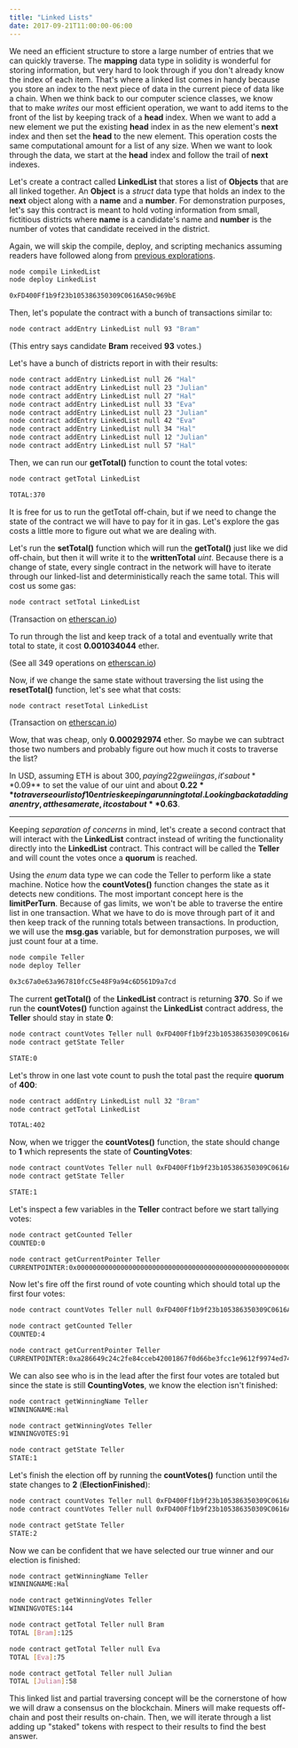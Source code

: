 ```yaml
---
title: "Linked Lists"
date: 2017-09-21T11:00:00-06:00
---
```


We need an efficient structure to store a large number of entries that we can quickly traverse. The **mapping** data type in solidity is wonderful for storing information, but very hard to look through if you don't already know the index of each item. That's where a linked list comes in handy because you store an index to the next piece of data in the current piece of data like a chain. When we think back to our computer science classes, we know that to make *writes* our most efficient operation, we want to add items to the front of the list by keeping track of a **head** index. When we want to add a new element we put the existing **head** index in as the new element's **next** index and then set the **head** to the new element. This operation costs the same computational amount for a list of any size. When we want to look through the data, we start at the **head** index and follow the trail of **next** indexes.

Let's create a contract called **LinkedList** that stores a list of **Objects** that are all linked together. An **Object** is a *struct* data type that holds an index to the **next** object along with a **name** and a **number**. For demonstration purposes, let's say this contract is meant to hold voting information from small, fictitious districts where **name** is a candidate's name and **number** is the number of votes that candidate received in the district.

<!--RQC CODE solidity LinkedList/LinkedList.sol -->

Again, we will skip the compile, deploy, and scripting mechanics assuming readers have followed along from [previous explorations](/exploration/deployingacontract).

```bash
node compile LinkedList
node deploy LinkedList

0xFD400Ff1b9f23b105386350309C0616A50c969bE
```

Then, let's populate the contract with a bunch of transactions similar to:

```bash
node contract addEntry LinkedList null 93 "Bram"
```
(This entry says candidate **Bram** received **93** votes.)


Let's have a bunch of districts report in with their results:
```bash
node contract addEntry LinkedList null 26 "Hal"
node contract addEntry LinkedList null 23 "Julian"
node contract addEntry LinkedList null 27 "Hal"
node contract addEntry LinkedList null 33 "Eva"
node contract addEntry LinkedList null 23 "Julian"
node contract addEntry LinkedList null 42 "Eva"
node contract addEntry LinkedList null 34 "Hal"
node contract addEntry LinkedList null 12 "Julian"
node contract addEntry LinkedList null 57 "Hal"
```

Then, we can run our **getTotal()** function to count the total votes:

```bash
node contract getTotal LinkedList

TOTAL:370
```

It is free for us to run the getTotal off-chain, but if we need to change the state of the contract we will have to pay for it in gas. Let's explore the gas costs a little more to figure out what we are dealing with.

Let's run the **setTotal()** function which will run the **getTotal()** just like we did off-chain, but then it will write it to the **writtenTotal** *uint*. Because there is a change of state, every single contract in the network will have to iterate through our linked-list and deterministically reach the same total. This will cost us some gas:

```bash
node contract setTotal LinkedList
```

(Transaction on <a href="https://ropsten.etherscan.io/tx/0xb09dcff01d528aa00dd1cee5703dee4fc8ee6383afc310cedd279f13614dc9c0" target="_blank">etherscan.io</a>)

To run through the list and keep track of a total and eventually write that total to state, it cost **0.001034044** ether.

(See all 349 operations on <a href="https://ropsten.etherscan.io/vmtrace?txhash=0xb09dcff01d528aa00dd1cee5703dee4fc8ee6383afc310cedd279f13614dc9c0" target="_blank">etherscan.io</a>)

Now, if we change the same state without traversing the list using the **resetTotal()** function, let's see what that costs:

```bash
node contract resetTotal LinkedList
```

(Transaction on <a href="https://ropsten.etherscan.io/tx/0x8fc15b5fe628b203323d0fe6c9f43bbf931066bfcdaf34f4185e83181a5a88d9" target="_blank">etherscan.io</a>)

Wow, that was cheap, only **0.000292974** ether. So maybe we can subtract those two numbers and probably figure out how much it costs to traverse the list?

In USD, assuming ETH is about $300, paying 22 gwei in gas, it's about **$0.09** to set the value of our uint and about **$0.22** to traverse our list of 10 entries keeping a running total. Looking back at adding an entry, at the same rate, it cost about **$0.63**.

--------------------------------------------------------------------------------------

Keeping *separation of concerns* in mind, let's create a second contract that will interact with the **LinkedList** contract instead of writing the functionality directly into the **LinkedList** contract. This contract will be called the **Teller** and will count the votes once a **quorum** is reached.

<!--RQC CODE solidity Teller/Teller.sol -->

Using the *enum* data type we can code the Teller to perform like a state machine. Notice how the **countVotes()** function changes the state as it detects new conditions. The most important concept here is the **limitPerTurn**. Because of gas limits, we won't be able to traverse the entire list in one transaction. What we have to do is move through part of it and then keep track of the running totals between transactions. In production, we will use the **msg.gas** variable, but for demonstration purposes, we will just count four at a time.

```bash
node compile Teller
node deploy Teller

0x3c67a0e63a967810fcC5e48F9a94c6D561D9a7cd
```

The current **getTotal()** of the **LinkedList** contract is returning **370**. So if we run the **countVotes()** function against the **LinkedList** contract address, the **Teller** should stay in state **0**:

```bash
node contract countVotes Teller null 0xFD400Ff1b9f23b105386350309C0616A50c969bE
node contract getState Teller

STATE:0
```

Let's throw in one last vote count to push the total past the require **quorum** of **400**:

```bash
node contract addEntry LinkedList null 32 "Bram"
node contract getTotal LinkedList

TOTAL:402
```

Now, when we trigger the **countVotes()** function, the state should change to **1** which represents the state of **CountingVotes**:

```bash
node contract countVotes Teller null 0xFD400Ff1b9f23b105386350309C0616A50c969bE
node contract getState Teller

STATE:1
```

Let's inspect a few variables in the **Teller** contract before we start tallying votes:

```bash
node contract getCounted Teller
COUNTED:0

node contract getCurrentPointer Teller
CURRENTPOINTER:0x0000000000000000000000000000000000000000000000000000000000000000
```

Now let's fire off the first round of vote counting which should total up the first four votes:

```bash
node contract countVotes Teller null 0xFD400Ff1b9f23b105386350309C0616A50c969bE

node contract getCounted Teller
COUNTED:4

node contract getCurrentPointer Teller
CURRENTPOINTER:0xa286649c24c2fe84cceb42001867f0d66be3fcc1e9612f9974ed74d6fb86375f
```

We can also see who is in the lead after the first four votes are totaled but since the state is still **CountingVotes**, we know the election isn't finished:

```bash
node contract getWinningName Teller
WINNINGNAME:Hal

node contract getWinningVotes Teller
WINNINGVOTES:91

node contract getState Teller
STATE:1
```

Let's finish the election off by running the **countVotes()** function until the state changes to **2** (**ElectionFinished**):

```bash
node contract countVotes Teller null 0xFD400Ff1b9f23b105386350309C0616A50c969bE
node contract countVotes Teller null 0xFD400Ff1b9f23b105386350309C0616A50c969bE

node contract getState Teller
STATE:2
```

Now we can be confident that we have selected our true winner and our election is finished:

```bash
node contract getWinningName Teller
WINNINGNAME:Hal

node contract getWinningVotes Teller
WINNINGVOTES:144

node contract getTotal Teller null Bram
TOTAL [Bram]:125

node contract getTotal Teller null Eva
TOTAL [Eva]:75

node contract getTotal Teller null Julian
TOTAL [Julian]:58
```

This linked list and partial traversing concept will be the cornerstone of how we will draw a consensus on the blockchain. Miners will make requests off-chain and post their results on-chain. Then, we will iterate through a list adding up "staked" tokens with respect to their results to find the best answer.  
